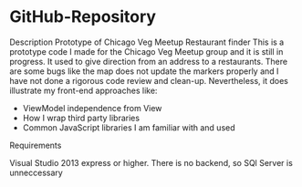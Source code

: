 GitHub-Repository
=================
Description
Prototype of Chicago Veg Meetup Restaurant finder
This is a prototype code I made for the Chicago Veg Meetup group and it is still in progress. It used to give direction from an address to a restaurants. There are some bugs like the map does not update the markers properly and I have not done a rigorous code review and clean-up. Nevertheless, it does illustrate my front-end approaches like:

- ViewModel independence from View
- How I wrap third party libraries
- Common JavaScript libraries I am familiar with and used


Requirements

Visual Studio 2013 express or higher. There is no backend, so SQl Server is unneccessary

